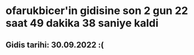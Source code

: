 # ofarukbicer'in gidisine son 2 gun 22 saat 49 dakika 38 saniye kaldi

## Gidis tarihi: 30.09.2022 :(